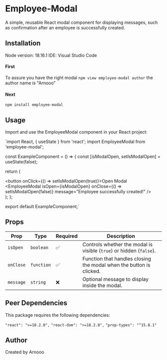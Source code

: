 # Employee-Modal
A simple, reusable React modal component for displaying messages, such as confirmation after an employee is successfully created.

## Installation

Node version: 18.16.1
IDE: Visual Studio Code

#### First

To assure you have the right modal `npm view employee-modal author` the author name is "Arnooo"

#### Next

`npm install employee-modal`

## Usage

Import and use the EmployeeModal component in your React project:

`import React, { useState } from 'react';
import EmployeeModal from 'employee-modal';

const ExampleComponent = () => {
  const [isModalOpen, setIsModalOpen] = useState(false);

  return (
    <div>
      <button onClick={() => setIsModalOpen(true)}>Open Modal</button>
      <EmployeeModal
        isOpen={isModalOpen}
        onClose={() => setIsModalOpen(false)}
        message="Employee successfully created!"
      />
    </div>
  );
};

export default ExampleComponent;`

## Props

| Prop      | Type       | Required | Description                                                         |
| --------- | ---------- | -------- | ------------------------------------------------------------------- |
| `isOpen`  | `boolean`  | ✅        | Controls whether the modal is visible (`true`) or hidden (`false`). |
| `onClose` | `function` | ✅        | Function that handles closing the modal when the button is clicked. |
| `message` | `string`   | ❌        | Optional message to display inside the modal.                       |


## Peer Dependencies

This package requires the following dependencies:

`"react": ">=18.2.0",`
`"react-dom": ">=18.2.0",`
`"prop-types": "^15.8.1"`

## Author 
Created by Arnooo
